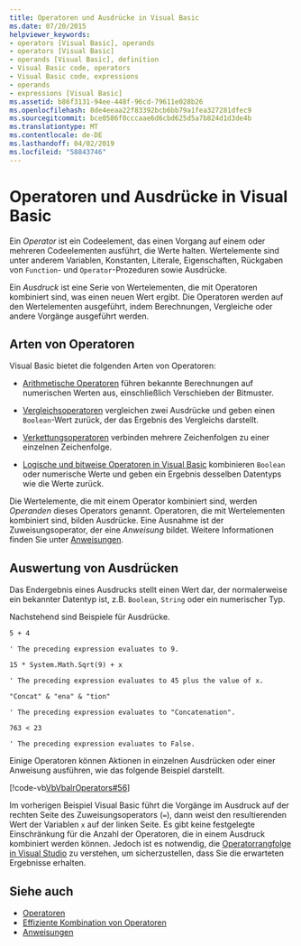 ```yaml
---
title: Operatoren und Ausdrücke in Visual Basic
ms.date: 07/20/2015
helpviewer_keywords:
- operators [Visual Basic], operands
- operators [Visual Basic]
- operands [Visual Basic], definition
- Visual Basic code, operators
- Visual Basic code, expressions
- operands
- expressions [Visual Basic]
ms.assetid: b86f3131-94ee-448f-96cd-79611e028b26
ms.openlocfilehash: 8de4eeaa22f83392bcb6bb79a1fea327281dfec9
ms.sourcegitcommit: bce0586f0cccaae6d6cbd625d5a7b824d1d3de4b
ms.translationtype: MT
ms.contentlocale: de-DE
ms.lasthandoff: 04/02/2019
ms.locfileid: "58843746"
---
```

# <a name="operators-and-expressions-in-visual-basic"></a>Operatoren und Ausdrücke in Visual Basic
Ein *Operator* ist ein Codeelement, das einen Vorgang auf einem oder mehreren Codeelementen ausführt, die Werte halten. Wertelemente sind unter anderem Variablen, Konstanten, Literale, Eigenschaften, Rückgaben von `Function`- und `Operator`-Prozeduren sowie Ausdrücke.  
  
 Ein *Ausdruck* ist eine Serie von Wertelementen, die mit Operatoren kombiniert sind, was einen neuen Wert ergibt. Die Operatoren werden auf den Wertelementen ausgeführt, indem Berechnungen, Vergleiche oder andere Vorgänge ausgeführt werden.  
  
## <a name="types-of-operators"></a>Arten von Operatoren  
 Visual Basic bietet die folgenden Arten von Operatoren:  
  
-   [Arithmetische Operatoren](../../../../visual-basic/programming-guide/language-features/operators-and-expressions/arithmetic-operators.md) führen bekannte Berechnungen auf numerischen Werten aus, einschließlich Verschieben der Bitmuster.  
  
-   [Vergleichsoperatoren](../../../../visual-basic/programming-guide/language-features/operators-and-expressions/comparison-operators.md) vergleichen zwei Ausdrücke und geben einen `Boolean`-Wert zurück, der das Ergebnis des Vergleichs darstellt.  
  
-   [Verkettungsoperatoren](../../../../visual-basic/programming-guide/language-features/operators-and-expressions/concatenation-operators.md) verbinden mehrere Zeichenfolgen zu einer einzelnen Zeichenfolge.  
  
-   [Logische und bitweise Operatoren in Visual Basic](../../../../visual-basic/programming-guide/language-features/operators-and-expressions/logical-and-bitwise-operators.md) kombinieren `Boolean` oder numerische Werte und geben ein Ergebnis desselben Datentyps wie die Werte zurück.  
  
 Die Wertelemente, die mit einem Operator kombiniert sind, werden *Operanden* dieses Operators genannt. Operatoren, die mit Wertelementen kombiniert sind, bilden Ausdrücke. Eine Ausnahme ist der Zuweisungsoperator, der eine *Anweisung* bildet. Weitere Informationen finden Sie unter [Anweisungen](../../../../visual-basic/programming-guide/language-features/statements.md).  
  
## <a name="evaluation-of-expressions"></a>Auswertung von Ausdrücken  
 Das Endergebnis eines Ausdrucks stellt einen Wert dar, der normalerweise ein bekannter Datentyp ist, z.B. `Boolean`, `String` oder ein numerischer Typ.  
  
 Nachstehend sind Beispiele für Ausdrücke.  
  
 `5 + 4`  
  
 `' The preceding expression evaluates to 9.`  
  
 `15 * System.Math.Sqrt(9) + x`  
  
 `' The preceding expression evaluates to 45 plus the value of x.`  
  
 `"Concat" & "ena" & "tion"`  
  
 `' The preceding expression evaluates to "Concatenation".`  
  
 `763 < 23`  
  
 `' The preceding expression evaluates to False.`  
  
 Einige Operatoren können Aktionen in einzelnen Ausdrücken oder einer Anweisung ausführen, wie das folgende Beispiel darstellt.  
  
 [!code-vb[VbVbalrOperators#56](~/samples/snippets/visualbasic/VS_Snippets_VBCSharp/VbVbalrOperators/VB/Class1.vb#56)]  
  
 Im vorherigen Beispiel Visual Basic führt die Vorgänge im Ausdruck auf der rechten Seite des Zuweisungsoperators (`=`), dann weist den resultierenden Wert der Variablen `x` auf der linken Seite. Es gibt keine festgelegte Einschränkung für die Anzahl der Operatoren, die in einem Ausdruck kombiniert werden können. Jedoch ist es notwendig, die [Operatorrangfolge in Visual Studio](../../../../visual-basic/language-reference/operators/operator-precedence.md) zu verstehen, um sicherzustellen, dass Sie die erwarteten Ergebnisse erhalten.  
  
  
## <a name="see-also"></a>Siehe auch

- [Operatoren](../../../../visual-basic/language-reference/operators/index.md)
- [Effiziente Kombination von Operatoren](../../../../visual-basic/programming-guide/language-features/operators-and-expressions/efficient-combination-of-operators.md)
- [Anweisungen](../../../../visual-basic/language-reference/statements/index.md)
